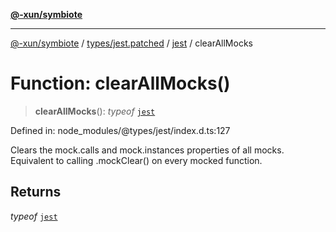 [**@-xun/symbiote**](../../../../../README.md)

***

[@-xun/symbiote](../../../../../README.md) / [types/jest.patched](../../../README.md) / [jest](../README.md) / clearAllMocks

# Function: clearAllMocks()

> **clearAllMocks**(): *typeof* [`jest`](../README.md)

Defined in: node\_modules/@types/jest/index.d.ts:127

Clears the mock.calls and mock.instances properties of all mocks.
Equivalent to calling .mockClear() on every mocked function.

## Returns

*typeof* [`jest`](../README.md)
